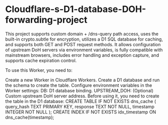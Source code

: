 # Cloudflare-s-D1-database-DOH-forwarding-project

This project supports custom domain + /dns-query path access, uses the built-in crypto.subtle for encryption, utilizes a D1 SQL database for caching, and supports both GET and POST request methods. It allows configuration of upstream DoH servers via environment variables, is fully compatible with mainstream browsers, includes error handling and exception capture, and supports cache expiration control.

To use this Worker, you need to:

Create a new Worker in Cloudflare Workers.
Create a D1 database and run the schema to create the table.
Configure environment variables in the Worker settings:
DB: D1 database binding.
UPSTREAM_DOH: (Optional) Custom upstream DoH server address.
Before using it, you need to create the table in the D1 database:
CREATE TABLE IF NOT EXISTS dns_cache (
  query_hash TEXT PRIMARY KEY,
  response TEXT NOT NULL,
  timestamp INTEGER NOT NULL
);
CREATE INDEX IF NOT EXISTS idx_timestamp ON dns_cache(timestamp);
